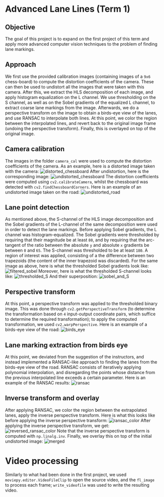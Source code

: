 # Advanced Lane Lines (Term 1)

## Objective
The goal of this project is to expand on the first project of this term and apply more advanced computer vision techniques to the problem of finding lane markings.

## Approach
We first use the provided calibration images (containing images of a `9x6` chess-board) to compute the distortion coefficients of the camera. These can then be used to undistort all the images that were taken with this camera. After this, we extract the HLS decomposition of each image, and apply histogram equalization on the L channel. We use thresholding on the S channel, as well as on the Sobel gradients of the equalized L channel, to extract coarse lane markings from the image.
Afterwards, we do a perspective transform on the image to obtain a birds-eye view of the lanes, and use RANSAC to interpolate both lines. At this point, we color the region between the interpolated lines, and revert back to the original image frame (undoing the perspective transform). Finally, this is overlayed on top of the original image.

## Camera calibration
The images in the folder `camera_cal` were used to compute the distortion coefficients of the camera.
As an example, here is a distorted image taken with the camera:
![distorted_chessboard](camera_cal/calibration2.jpg)
After undistortion, here is the corresponding image:
![undistorted_chessboard](undistorted_chessboards/calibration2.jpg)
The distortion coefficients were computed using `cv2.calibrateCamera`, whilst the chessboard was detected with `cv2.findChessboardCorners`.
Here is an example of an undistorted image taken on the road:
![undistorted_road](report_imgs/undistorted_road.jpg)

## Lane point detection
As mentioned above, the S-channel of the HLS image decomposition and the Sobel gradients of the L-channel of the same decomposition were used in order to detect the lane markings.
Before applying Sobel gradients, the L channel was histogram-equalized. The Sobel gradients were thresholded by requiring that their magnitude be at least `80`, and by requiring that the arc-tangent of the ratio between the absolute `y` and absolute `x` gradients be between `0` and `65`. The S-channel was thresholded to be at least `180`.
A region of interest was applied, consisting of a the difference between two trapezoids (the content of the inner trapezoid was discarded).
For the same image as above, here is what the thresholded Sobel gradients look like:
![filtered_sobel](report_imgs/filtered_sobel.jpg)
Moreover, here is what the thresholded S-channel looks like:
![thresholded_S](report_imgs/thresholded_S.jpg)
And their superposition:
![sobel_and_S](report_imgs/extracted_markings.jpg)

## Perspective transform
At this point, a perspective transform was applied to the thresholded binary image.
This was done through `cv2.getPerspectiveTransform` (to determine the transformation based on `4` input-output coordinate pairs, which suffice to determine the required transformation); to apply the computed transformation, we used `cv2.warpPerspective`. Here is an example of a birds-eye view of the road:
![birds_eye](report_imgs/birds_eye.jpg)

## Lane marking extraction from birds eye
At this point, we deviated from the suggestion of the instructors, and instead implemented a RANSAC-like approach to finding the lanes from the birds-eye view of the road.
RANSAC consists of iteratively applying polynomial interpolation, and disregarding the points whose distance from the previous interpolated line exceeds a certain parameter.
Here is an example of the RANSAC results:
![ransac](report_imgs/ransac_results.jpg)

## Inverse transform and overlay
After applying RANSAC, we color the region between the extrapolated lanes, apply the inverse perspective transform.
Here is what this looks like before applying the inverse perspective transform:
![ransac_color](report_imgs/ransac_color.jpg)
After applying the inverse perspective transform, we get:
![reversed_ransac_color](report_imgs/reversed_ransac_color.jpg)
Note that the inverse perspective transform is computed with `np.linalg.inv`.
Finally, we overlay this on top of the initial undistorted image:
![merged](report_imgs/merged.jpg)

# Video processing
Similarly to what had been done in the first project, we used `moviepy.editor.VideoFileClip` to open the source video, and the `fl_image` to process each frame; `write_videofile` was used to write the resulting video.
